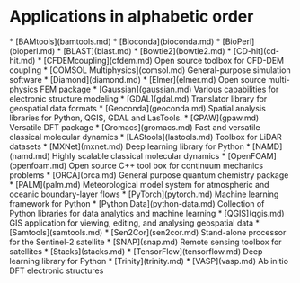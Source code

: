 <h1> Applications in alphabetic order</h1>
<!-- head -2 alpha.md > tmp; grep \* index.md | sort | uniq >> tmp;mv tmp alpha.md -->
* [BAMtools](bamtools.md)
* [Bioconda](bioconda.md)
* [BioPerl](bioperl.md)
* [BLAST](blast.md)
* [Bowtie2](bowtie2.md)
* [CD-hit](cd-hit.md)
* [CFDEMcoupling](cfdem.md) Open source toolbox for CFD-DEM coupling
* [COMSOL Multiphysics](comsol.md) General-purpose simulation software
* [Diamond](diamond.md)
* [Elmer](elmer.md) Open source multi-physics FEM package
* [Gaussian](gaussian.md) Various capabilities for electronic structure modeling
* [GDAL](gdal.md) Translator library for geospatial data formats
* [Geoconda](geoconda.md) Spatial analysis libraries for Python, QGIS, GDAL and LasTools.
* [GPAW](gpaw.md) Versatile DFT package
* [Gromacs](gromacs.md) Fast and versatile classical molecular dynamics
* [LAStools](lastools.md) Toolbox for LiDAR datasets
* [MXNet](mxnet.md) Deep learning library for Python
* [NAMD](namd.md) Highly scalable classical molecular dynamics
* [OpenFOAM](openfoam.md) Open source C++ tool box for continuum mechanics problems
* [ORCA](orca.md) General purpose quantum chemistry package
* [PALM](palm.md) Meteorological model system for atmospheric and oceanic boundary-layer flows
* [PyTorch](pytorch.md) Machine learning framework for Python
* [Python Data](python-data.md) Collection of Python libraries for data analytics and machine learning
* [QGIS](qgis.md) GIS application for viewing, editing, and analysing geospatial data
* [Samtools](samtools.md)
* [Sen2Cor](sen2cor.md) Stand-alone processor for the Sentinel-2 satellite
* [SNAP](snap.md) Remote sensing toolbox for satellites
* [Stacks](stacks.md)
* [TensorFlow](tensorflow.md) Deep learning library for Python
* [Trinity](trinity.md)
* [VASP](vasp.md) Ab initio DFT electronic structures
